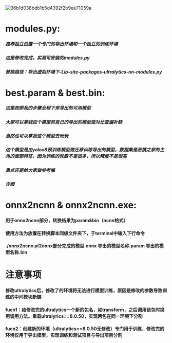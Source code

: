 ![36b1d038bdb1b5d4392f2b9ee71059a](https://github.com/user-attachments/assets/924fa77c-c092-4342-a48f-bb086394b607)  
# modules.py:
  
##### 推荐独立设置一个专门的导出环境和一个独立的训练环境  
##### 这是修改完成，实测可安装的modules.py  
##### 替换路径：导出虚拟环境下-Lib-site-packages-ultralytics-nn-modules.py  
  

# best.param & best.bin:  
  
##### 这是按照我的步骤全程下来导出的可用模型  
##### 大家可以拿我这个模型和自己的导出的模型做对比查漏补缺  
##### 当然也可以拿我这个模型去玩玩  
##### 这个模型是由yolov8预训练模型做迁移训练导出的模型，数据集是恶搞之家的主角的面部特征，因为训练的轮数不是很多，所以精度不是很高  
##### 重点还是给大家做参考嘛  
##### 详细
# onnx2ncnn & onnx2ncnn.exe:  



#### 用于onnx2ncnn部分，转换结果为param&bin（ncnn格式）  
#### 使用方法为放置在转换脚本同级文件夹下，于terminal中输入下行命令  
#### ./onnx2ncnn pt2onnx部分完成的模型.onnx 导出的模型名称.param 导出的模型名称.bin  
#####
# 注意事项
#### 修改ultralytics后，修改了的环境将无法进行模型训练，原因是修改的参数导致训练的中间模块断链  
#### fucn1：给修改完的ultralytics一个新的包名，如transform，之后调用该包时换用调用方法。重载ultralyrics==8.0.50，实现两包在同一环境下分割  
#### fucn2：创建新的环境（ultralytics==8.0.50无修改）专门用于训练，修改完的环境仅用于导出模型，实现训练和测试项目与导出项目分割  

